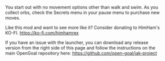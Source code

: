 You start out with no movement options other than walk and swim. As you collect orbs, check the Secrets menu in your pause menu to purchase new moves.

Like this mod and want to see more like it? Consider donating to HimHam's KO-FI. https://ko-fi.com/himhamrex

If you have an issue with the launcher, you can download any release version from the right side of this page and follow the instructions on the main OpenGoal repository here: https://github.com/open-goal/jak-project
